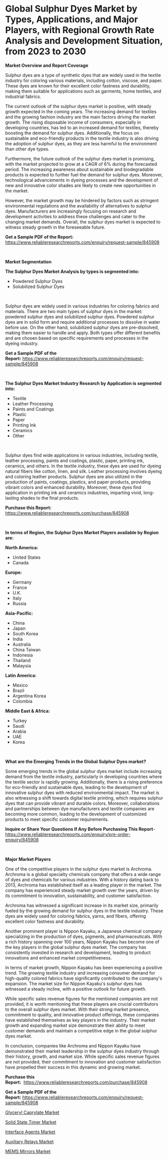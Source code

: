 <p><h1>Global Sulphur Dyes Market by Types, Applications, and Major Players, with Regional Growth Rate Analysis and Development Situation, from 2023 to 2030</h1></p><p><strong>Market Overview and Report Coverage</strong></p>
<p><p>Sulphur dyes are a type of synthetic dyes that are widely used in the textile industry for coloring various materials, including cotton, viscose, and paper. These dyes are known for their excellent color fastness and durability, making them suitable for applications such as garments, home textiles, and industrial fabrics.</p><p>The current outlook of the sulphur dyes market is positive, with steady growth expected in the coming years. The increasing demand for textiles and the growing fashion industry are the main factors driving the market growth. The rising disposable income of consumers, especially in developing countries, has led to an increased demand for textiles, thereby boosting the demand for sulphur dyes. Additionally, the focus on sustainable and eco-friendly products in the textile industry is also driving the adoption of sulphur dyes, as they are less harmful to the environment than other dye types.</p><p>Furthermore, the future outlook of the sulphur dyes market is promising, with the market projected to grow at a CAGR of 6% during the forecasted period. The increasing awareness about sustainable and biodegradable products is expected to further fuel the demand for sulphur dyes. Moreover, technological advancements in dyeing processes and the development of new and innovative color shades are likely to create new opportunities in the market.</p><p>However, the market growth may be hindered by factors such as stringent environmental regulations and the availability of alternatives to sulphur dyes. Manufacturers are increasingly focusing on research and development activities to address these challenges and cater to the changing market demands. Overall, the sulphur dyes market is expected to witness steady growth in the foreseeable future.</p></p>
<p><strong>Get a Sample PDF of the Report:</strong> <a href="https://www.reliableresearchreports.com/enquiry/request-sample/845908">https://www.reliableresearchreports.com/enquiry/request-sample/845908</a></p>
<p>&nbsp;</p>
<p><strong>Market Segmentation</strong></p>
<p><strong>The Sulphur Dyes Market Analysis by types is segmented into:</strong></p>
<p><ul><li>Powdered Sulphur Dyes</li><li>Solubilized Sulphur Dyes</li></ul></p>
<p>&nbsp;</p>
<p><p>Sulphur dyes are widely used in various industries for coloring fabrics and materials. There are two main types of sulphur dyes in the market: powdered sulphur dyes and solubilized sulphur dyes. Powdered sulphur dyes are in solid form and require additional processes to dissolve in water before use. On the other hand, solubilized sulphur dyes are pre-dissolved, making them easier to handle and apply. Both types offer different benefits and are chosen based on specific requirements and processes in the dyeing industry.</p></p>
<p><strong>Get a Sample PDF of the Report:</strong>&nbsp;<a href="https://www.reliableresearchreports.com/enquiry/request-sample/845908">https://www.reliableresearchreports.com/enquiry/request-sample/845908</a></p>
<p>&nbsp;</p>
<p><strong>The Sulphur Dyes Market Industry Research by Application is segmented into:</strong></p>
<p><ul><li>Textile</li><li>Leather Processing</li><li>Paints and Coatings</li><li>Plastic</li><li>Paper</li><li>Printing Ink</li><li>Ceramics</li><li>Other</li></ul></p>
<p>&nbsp;</p>
<p><p>Sulphur dyes find wide applications in various industries, including textile, leather processing, paints and coatings, plastic, paper, printing ink, ceramics, and others. In the textile industry, these dyes are used for dyeing natural fibers like cotton, linen, and silk. Leather processing involves dyeing and coloring leather products. Sulphur dyes are also utilized in the production of paints, coatings, plastics, and paper products, providing vibrant colors and enhanced durability. Moreover, these dyes find application in printing ink and ceramics industries, imparting vivid, long-lasting shades to the final products.</p></p>
<p><strong>Purchase this Report:</strong>&nbsp; <a href="https://www.reliableresearchreports.com/purchase/845908">https://www.reliableresearchreports.com/purchase/845908</a></p>
<p>&nbsp;</p>
<p><strong>In terms of Region, the Sulphur Dyes Market Players available by Region are:</strong></p>
<p>
    <p> <strong> North America: </strong>
        <ul>
            <li>United States</li>
            <li>Canada</li>
        </ul>
        </p> 
    <p> <strong> Europe: </strong>
        <ul>
            <li>Germany</li>
            <li>France</li>
            <li>U.K.</li>
            <li>Italy</li>
            <li>Russia</li>
        </ul>
        </p> 
    <p> <strong> Asia-Pacific: </strong>
        <ul>
            <li>China</li>
            <li>Japan</li>
            <li>South Korea</li>
            <li>India</li>
            <li>Australia</li>
            <li>China Taiwan</li>
            <li>Indonesia</li>
            <li>Thailand</li>
            <li>Malaysia</li>
        </ul>
        </p> 
    <p> <strong> Latin America: </strong>
        <ul>
            <li>Mexico</li>
            <li>Brazil</li>
            <li>Argentina Korea</li>
            <li>Colombia</li>
        </ul>
        </p> 
    <p> <strong> Middle East & Africa: </strong>
        <ul>
            <li>Turkey</li>
            <li>Saudi</li>
            <li>Arabia</li>
            <li>UAE</li>
            <li>Korea</li>
        </ul>
    </p>
    </p>
<p>&nbsp;</p>
<p><strong>What are the Emerging Trends in the Global Sulphur Dyes market?</strong></p>
<p><p>Some emerging trends in the global sulphur dyes market include increasing demand from the textile industry, particularly in developing countries where the textile sector is rapidly growing. Additionally, there is a rising preference for eco-friendly and sustainable dyes, leading to the development of innovative sulphur dyes with reduced environmental impact. The market is also witnessing a shift towards digital textile printing, which requires sulphur dyes that can provide vibrant and durable colors. Moreover, collaborations and partnerships between dye manufacturers and textile companies are becoming more common, leading to the development of customized products to meet specific customer requirements.</p></p>
<p><strong>Inquire or Share Your Questions If Any Before Purchasing This Report</strong>- <a href="https://www.reliableresearchreports.com/enquiry/pre-order-enquiry/845908">https://www.reliableresearchreports.com/enquiry/pre-order-enquiry/845908</a></p>
<p>&nbsp;</p>
<p><strong>Major Market Players</strong></p>
<p><p>One of the competitive players in the sulphur dyes market is Archroma. Archroma is a global specialty chemicals company that offers a wide range of dyes and chemicals for various industries. With a history dating back to 2013, Archroma has established itself as a leading player in the market. The company has experienced steady market growth over the years, driven by its commitment to innovation, sustainability, and customer satisfaction. </p><p>Archroma has witnessed a significant increase in its market size, primarily fueled by the growing demand for sulphur dyes in the textile industry. These dyes are widely used for coloring fabrics, yarns, and fibers, offering excellent color fastness and durability.</p><p>Another prominent player is Nippon Kayaku, a Japanese chemical company specializing in the production of dyes, pigments, and pharmaceuticals. With a rich history spanning over 100 years, Nippon Kayaku has become one of the key players in the global sulphur dyes market. The company has consistently invested in research and development, leading to product innovations and enhanced market competitiveness.</p><p>In terms of market growth, Nippon Kayaku has been experiencing a positive trend. The growing textile industry and increasing consumer demand for high-quality colored fabrics have significantly contributed to the company's expansion. The market size for Nippon Kayaku's sulphur dyes has witnessed a steady incline, with a positive outlook for future growth.</p><p>While specific sales revenue figures for the mentioned companies are not provided, it is worth mentioning that these players are crucial contributors to the overall sulphur dyes market. With their strong market presence, commitment to quality, and innovative product offerings, these companies have established themselves as key players in the industry. Their market growth and expanding market size demonstrate their ability to meet customer demands and maintain a competitive edge in the global sulphur dyes market.</p><p>In conclusion, companies like Archroma and Nippon Kayaku have demonstrated their market leadership in the sulphur dyes industry through their history, growth, and market size. While specific sales revenue figures are not provided, their commitment to innovation and customer satisfaction have propelled their success in this dynamic and growing market.</p></p>
<p><strong>Purchase this Report:</strong>&nbsp;&nbsp;<a href="https://www.reliableresearchreports.com/purchase/845908">https://www.reliableresearchreports.com/purchase/845908</a></p>
<p></p>
<p><strong>Get a Sample PDF of the Report:</strong>&nbsp;<a href="https://www.reliableresearchreports.com/enquiry/request-sample/845908">https://www.reliableresearchreports.com/enquiry/request-sample/845908</a></p>
<p><p><a href="https://github.com/WillieWoodard/Market-Research-Report-List-2/blob/main/glyceryl-caprylate-market.md">Glyceryl Caprylate Market</a></p><p><a href="https://medium.com/@bonniehoppe2023/solid-state-timer-market-insights-into-market-cagr-market-trends-and-growth-strategies-8e87e0b85ef5">Solid State Timer Market</a></p><p><a href="https://github.com/PeterParrish5/Market-Research-Report-List-2/blob/main/interface-agents-market.md">Interface Agents Market</a></p><p><a href="https://medium.com/@linneahilll6456/auxiliary-relays-market-share-evolution-and-market-growth-trends-2023-2030-02ecb95c2300">Auxiliary Relays Market</a></p><p><a href="https://medium.com/@jenniferwhite656/mems-mirrors-market-size-cagr-trends-2024-2030-9243f58725e2">MEMS Mirrors Market</a></p></p>